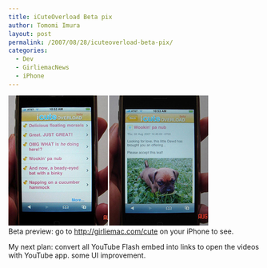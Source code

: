 ```yaml
---
title: iCuteOverload Beta pix
author: Tomomi Imura
layout: post
permalink: /2007/08/28/icuteoverload-beta-pix/
categories:
  - Dev
  - GirliemacNews
  - iPhone
---
```

![iCO beta screenshots][1]  
Beta preview: go to http://girliemac.com/cute on your iPhone to see.

My next plan: convert all YouTube Flash embed into links to open the videos with YouTube app. some UI improvement.

 [1]: /assets/images/wp-content/misc/ico_demo.jpg
